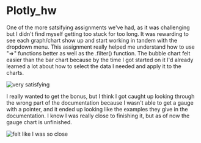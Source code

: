 # Plotly_hw
 
One of the more satsifying assignments we've had, as it was challenging but I didn't find myself getting too stuck for too long. It was rewarding to see each graph/chart show up and start working in tandem with the dropdown menu. This assignment really helped me understand how to use "=>" functions better as well as the .filter() function.
The bubble chart felt easier than the bar chart because by the time I got started on it I'd already learned a lot about how to select the data I needed and apply it to the charts.

![very satisfying](bubble_chart)

I really wanted to get the bonus, but I think I got caught up looking through the wrong part of the documentation because I wasn't able to get a gauge with a pointer, and it ended up looking like the examples they give in the documentation. I know I was really close to finishing it, but as of now the gauge chart is unfinished.

![felt like I was so close](gauge_chart)
